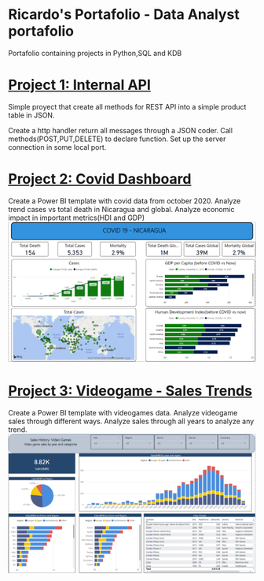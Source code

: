 # Ricardo's Portafolio - Data Analyst portafolio

Portafolio containing projects in Python,SQL and KDB

# [Project 1: Internal API](https://github.com/MrRicardoAcuna7/local_API_server)
Simple proyect that create all methods for REST API into a simple product table in JSON.

Create a http handler return all messages through a JSON coder.
Call methods(POST,PUT,DELETE) to declare function.
Set up the server connection in some local port.

# [Project 2: Covid Dashboard](https://github.com/MrRicardoAcuna7/PowerBIProjects)
Create a Power BI template with covid data from october 2020.
Analyze trend cases vs total death in Nicaragua and global.
Analyze economic impact in important metrics(HDI and GDP)
![alt text](https://github.com/MrRicardoAcuna7/Ric_Portafolio/blob/main/Covid.PNG)

# [Project 3: Videogame - Sales Trends](https://github.com/MrRicardoAcuna7/PowerBIProjects)
Create a Power BI template with videogames data.
Analyze videogame sales through different ways.
Analyze sales through all years to analyze any trend.
![alt text](https://github.com/MrRicardoAcuna7/Ric_Portafolio/blob/main/Videogame.PNG)

